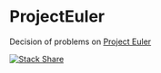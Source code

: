ProjectEuler
============

Decision of problems on [Project Euler](https://projecteuler.net/)

[![Stack Share](http://img.shields.io/badge/tech-stack-0690fa.svg?style=flat)](http://stackshare.io/morontt/projecteuler)
